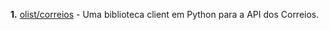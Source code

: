 **1.** [olist/correios](https://github.com/olist/correios) - Uma biblioteca client em Python para a API dos Correios.
